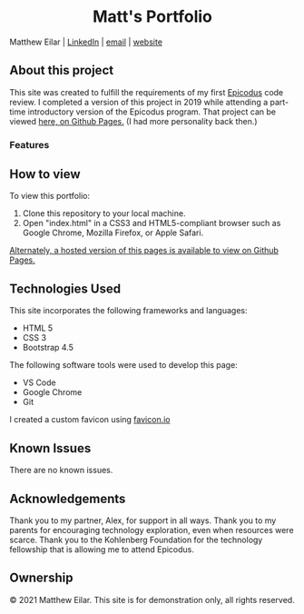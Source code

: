<h1 align="center">Matt's  Portfolio</h1>

Matthew Eilar | [LinkedIn](https://www.linkedin.com/in/eilar-503/) | [email](mailto:<meilar@gmail.com>) | [website](www.mattheweilar.com)

## About this project
This site was created to fulfill the requirements of my first [Epicodus](https://www.epicodus.com) code review. I completed a version of this project in 2019 while attending a part-time introductory version of the Epicodus program. That project can be viewed [here, on Github Pages.](https://meilar.github.io/portfolio) (I had more personality back then.)

### Features

## How to view

To view this portfolio:

1. Clone this repository to your local machine.
2. Open "index.html" in a CSS3 and HTML5-compliant browser such as Google Chrome, Mozilla Firefox, or Apple Safari.

[Alternately, a hosted version of this pages is available to view on Github Pages.](https://meilar.github.io/profile)




## Technologies Used

This site incorporates the following frameworks and languages:

- HTML 5
- CSS 3
- Bootstrap 4.5

The following software tools were used to develop this page:

- VS Code
- Google Chrome
- Git

I created a custom favicon using [favicon.io](https://favicon.io)


## Known Issues

There are no known issues.

## Acknowledgements

Thank you to my partner, Alex, for support in all ways. Thank you to my parents for encouraging technology exploration, even when resources were scarce. Thank you to the Kohlenberg Foundation for the technology fellowship that is allowing me to attend Epicodus.

## Ownership

© 2021 Matthew Eilar. This site is for demonstration only, all rights reserved.

